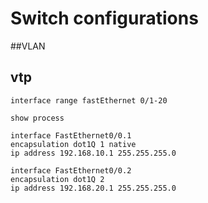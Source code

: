 # Switch configurations

##VLAN

## vtp

```
interface range fastEthernet 0/1-20
```

```
show process
```

```
interface FastEthernet0/0.1
encapsulation dot1Q 1 native
ip address 192.168.10.1 255.255.255.0

interface FastEthernet0/0.2
encapsulation dot1Q 2
ip address 192.168.20.1 255.255.255.0
```
